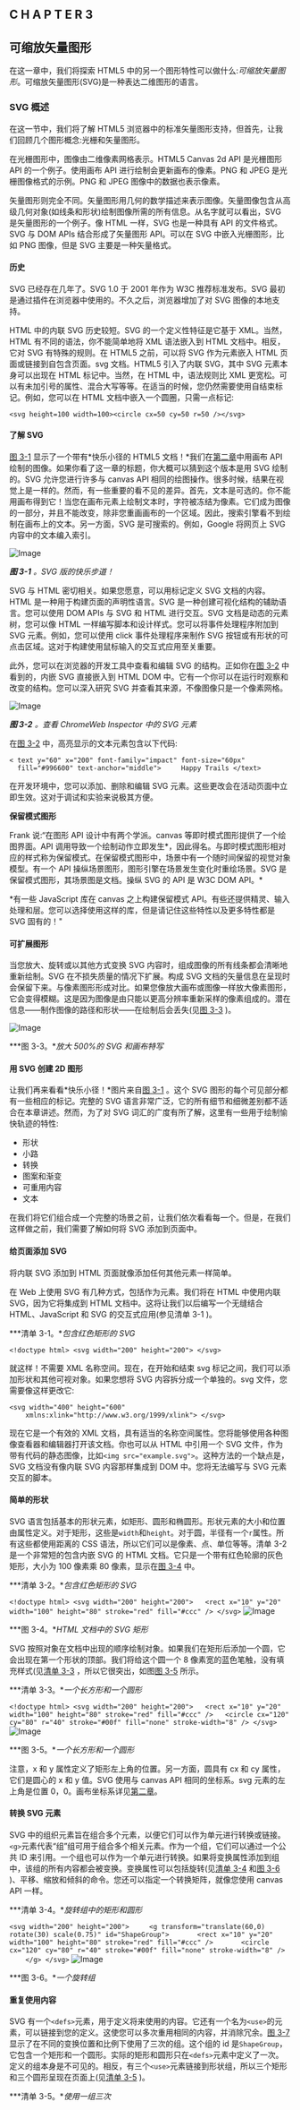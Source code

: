 ## C H A P T E R 3

## **可缩放矢量图形**

在这一章中，我们将探索 HTML5 中的另一个图形特性可以做什么:*可缩放矢量图形*。可缩放矢量图形(SVG)是一种表达二维图形的语言。

### SVG 概述

在这一节中，我们将了解 HTML5 浏览器中的标准矢量图形支持，但首先，让我们回顾几个图形概念:光栅和矢量图形。

在光栅图形中，图像由二维像素网格表示。HTML5 Canvas 2d API 是光栅图形 API 的一个例子。使用画布 API 进行绘制会更新画布的像素。PNG 和 JPEG 是光栅图像格式的示例。PNG 和 JPEG 图像中的数据也表示像素。

矢量图形则完全不同。矢量图形用几何的数学描述来表示图像。矢量图像包含从高级几何对象(如线条和形状)绘制图像所需的所有信息。从名字就可以看出，SVG 是矢量图形的一个例子。像 HTML 一样，SVG 也是一种具有 API 的文件格式。SVG 与 DOM APIs 结合形成了矢量图形 API。可以在 SVG 中嵌入光栅图形，比如 PNG 图像，但是 SVG 主要是一种矢量格式。

#### 历史

SVG 已经存在几年了。SVG 1.0 于 2001 年作为 W3C 推荐标准发布。SVG 最初是通过插件在浏览器中使用的。不久之后，浏览器增加了对 SVG 图像的本地支持。

HTML 中的内联 SVG 历史较短。SVG 的一个定义性特征是它基于 XML。当然，HTML 有不同的语法，你不能简单地将 XML 语法嵌入到 HTML 文档中。相反，它对 SVG 有特殊的规则。在 HTML5 之前，可以将 SVG 作为元素嵌入 HTML 页面或链接到自包含页面。svg 文档。HTML5 引入了内联 SVG，其中 SVG 元素本身可以出现在 HTML 标记中。当然，在 HTML 中，语法规则比 XML 更宽松。可以有未加引号的属性、混合大写等等。在适当的时候，您仍然需要使用自结束标记。例如，您可以在 HTML 文档中嵌入一个圆圈，只需一点标记:

`<svg height=100 width=100><circle cx=50 cy=50 r=50 /></svg>`

#### 了解 SVG

[图 3-1](#fig_3_1) 显示了一个带有*快乐小径的 HTML5 文档！*我们在[第二章](02.html#ch2)中用画布 API 绘制的图像。如果你看了这一章的标题，你大概可以猜到这个版本是用 SVG 绘制的。SVG 允许您进行许多与 canvas API 相同的绘图操作。很多时候，结果在视觉上是一样的。然而，有一些重要的看不见的差异。首先，文本是可选的。你不能用画布得到它！当您在画布元素上绘制文本时，字符被冻结为像素。它们成为图像的一部分，并且不能改变，除非您重画画布的一个区域。因此，搜索引擎看不到绘制在画布上的文本。另一方面，SVG 是可搜索的。例如，Google 将网页上 SVG 内容中的文本编入索引。

![Image](img/0301.jpg)

***图 3-1** 。SVG 版的快乐步道！*

SVG 与 HTML 密切相关。如果您愿意，可以用标记定义 SVG 文档的内容。HTML 是一种用于构建页面的声明性语言。SVG 是一种创建可视化结构的辅助语言。您可以使用 DOM APIs 与 SVG 和 HTML 进行交互。SVG 文档是动态的元素树，您可以像 HTML 一样编写脚本和设计样式。您可以将事件处理程序附加到 SVG 元素。例如，您可以使用 click 事件处理程序来制作 SVG 按钮或有形状的可点击区域。这对于构建使用鼠标输入的交互式应用至关重要。

此外，您可以在浏览器的开发工具中查看和编辑 SVG 的结构。正如你在[图 3-2](#fig_3_2) 中看到的，内嵌 SVG 直接嵌入到 HTML DOM 中。它有一个你可以在运行时观察和改变的结构。您可以深入研究 SVG 并查看其来源，不像图像只是一个像素网格。

![Image](img/0302.jpg)

***图 3-2** 。查看 ChromeWeb Inspector 中的 SVG 元素*

在[图 3-2](#fig_3_2) 中，高亮显示的文本元素包含以下代码:

`< text y="60" x="200" font-family="impact" font-size="60px"
  fill="#996600" text-anchor="middle">
    Happy Trails
</text>`

在开发环境中，您可以添加、删除和编辑 SVG 元素。这些更改会在活动页面中立即生效。这对于调试和实验来说极其方便。

**保留模式图形**

Frank 说:“在图形 API 设计中有两个学派。canvas 等即时模式图形提供了一个绘图界面。API 调用导致一个绘制动作立即发生*，因此得名。与即时模式图形相对应的样式称为保留模式。在保留模式图形中，场景中有一个随时间保留的视觉对象模型。有一个 API 操纵场景图形，图形引擎在场景发生变化时重绘场景。SVG 是保留模式图形，其场景图是文档。操纵 SVG 的 API 是 W3C DOM API。*

 *有一些 JavaScript 库在 canvas 之上构建保留模式 API。有些还提供精灵、输入处理和层。您可以选择使用这样的库，但是请记住这些特性以及更多特性都是 SVG 固有的！"

#### 可扩展图形

当您放大、旋转或以其他方式变换 SVG 内容时，组成图像的所有线条都会清晰地重新绘制。SVG 在不损失质量的情况下扩展。构成 SVG 文档的矢量信息在呈现时会保留下来。与像素图形形成对比。如果您像放大画布或图像一样放大像素图形，它会变得模糊。这是因为图像是由只能以更高分辨率重新采样的像素组成的。潜在信息——制作图像的路径和形状——在绘制后会丢失(见[图 3-3](#fig_3_3) )。

![Image](img/0303.jpg)

***图 3-3。**放大 500%的 SVG 和画布特写*

#### 用 SVG 创建 2D 图形

让我们再来看看*快乐小径！*图片来自[图 3-1](#fig_3_1) 。这个 SVG 图形的每个可见部分都有一些相应的标记。完整的 SVG 语言非常广泛，它的所有细节和细微差别都不适合在本章讲述。然而，为了对 SVG 词汇的广度有所了解，这里有一些用于绘制愉快轨迹的特性:

*   形状
*   小路
*   转换
*   图案和渐变
*   可重用内容
*   文本

在我们将它们组合成一个完整的场景之前，让我们依次看看每一个。但是，在我们这样做之前，我们需要了解如何将 SVG 添加到页面中。

#### 给页面添加 SVG

将内联 SVG 添加到 HTML 页面就像添加任何其他元素一样简单。

在 Web 上使用 SVG 有几种方式，包括作为元素。我们将在 HTML 中使用内联 SVG，因为它将集成到 HTML 文档中。这将让我们以后编写一个无缝结合 HTML、JavaScript 和 SVG 的交互式应用(参见清单 3-1 )。

***清单 3-1。**包含红色矩形的 SVG*

`<!doctype html>
<svg width="200" height="200">
</svg>`

就这样！不需要 XML 名称空间。现在，在开始和结束 svg 标记之间，我们可以添加形状和其他可视对象。如果您想将 SVG 内容拆分成一个单独的。svg 文件，您需要像这样更改它:

`<svg width="400" height="600"
    xmlns:xlink="http://www.w3.org/1999/xlink">
</svg>`

现在它是一个有效的 XML 文档，具有适当的名称空间属性。您将能够使用各种图像查看器和编辑器打开该文档。你也可以从 HTML 中引用一个 SVG 文件，作为带有代码的静态图像，比如`<img src="example.svg">`。这种方法的一个缺点是，SVG 文档没有像内联 SVG 内容那样集成到 DOM 中。您将无法编写与 SVG 元素交互的脚本。

#### 简单的形状

SVG 语言包括基本的形状元素，如矩形、圆形和椭圆形。形状元素的大小和位置由属性定义。对于矩形，这些是`width`和`height`。对于圆，半径有一个`r`属性。所有这些都使用距离的 CSS 语法，所以它们可以是像素、点、单位等等。清单 3-2 是一个非常短的包含内嵌 SVG 的 HTML 文档。它只是一个带有红色轮廓的灰色矩形，大小为 100 像素乘 80 像素，显示在[图 3-4](#fig_3_4) 中。

***清单 3-2。**包含红色矩形的 SVG*

`<!doctype html>
<svg width="200" height="200">
  <rect x="10" y="20" width="100" height="80" stroke="red" fill="#ccc" />
</svg>` ![Image](img/0304.jpg)

***图 3-4。**HTML 文档中的 SVG 矩形*

SVG 按照对象在文档中出现的顺序绘制对象。如果我们在矩形后添加一个圆，它会出现在第一个形状的顶部。我们将给这个圆一个 8 像素宽的蓝色笔触，没有填充样式(见[清单 3-3](#list_3_3) ，所以它很突出，如图[图 3-5](#fig_3_5) 所示。

***清单 3-3。**一个长方形和一个圆形*

`<!doctype html>
<svg width="200" height="200">
  <rect x="10" y="20" width="100" height="80" stroke="red" fill="#ccc" />
  <circle cx="120" cy="80" r="40" stroke="#00f" fill="none" stroke-width="8" />
</svg>` ![Image](img/0305.jpg)

***图 3-5。**一个长方形和一个圆形*

注意，x 和 y 属性定义了矩形左上角的位置。另一方面，圆具有 cx 和 cy 属性，它们是圆心的 x 和 y 值。SVG 使用与 canvas API 相同的坐标系。svg 元素的左上角是位置 0，0。画布坐标系详见[第二章](02.html#ch2)。

#### 转换 SVG 元素

SVG 中的组织元素旨在组合多个元素，以便它们可以作为单元进行转换或链接。`<g>`元素代表“组”组可用于组合多个相关元素。作为一个组，它们可以通过一个公共 ID 来引用。一个组也可以作为一个单元进行转换。如果将变换属性添加到组中，该组的所有内容都会被变换。变换属性可以包括旋转(见[清单 3-4](#list_3_4) 和[图 3-6](#fig_3_6) )、平移、缩放和倾斜的命令。您还可以指定一个转换矩阵，就像您使用 canvas API 一样。

***清单 3-4。**旋转组中的矩形和圆形*

`<svg width="200" height="200">
    <g transform="translate(60,0) rotate(30) scale(0.75)" id="ShapeGroup">
      <rect x="10" y="20" width="100" height="80" stroke="red" fill="#ccc" />
      <circle cx="120" cy="80" r="40" stroke="#00f" fill="none" stroke-width="8" />
    </g>
</svg>` ![Image](img/0306.jpg)

***图 3-6。**一个旋转组*

#### 重复使用内容

SVG 有一个`<defs>`元素，用于定义将来使用的内容。它还有一个名为`<use>`的元素，可以链接到您的定义。这使您可以多次重用相同的内容，并消除冗余。[图 3-7](#fig_3_7) 显示了在不同的变换位置和比例下使用了三次的组。这个组的 id 是`ShapeGroup`，它包含一个矩形和一个圆形。实际的矩形和圆形只在`<defs>`元素中定义了一次。定义的组本身是不可见的。相反，有三个`<use>`元素链接到形状组，所以三个矩形和三个圆形呈现在页面上(见[清单 3-5](#list_3_5) )。

***清单 3-5。**使用一组三次*

`<svg width="200" height="200">
  <defs>
    <g id="ShapeGroup">
      <rect x="10" y="20" width="100" height="80" stroke="red" fill="#ccc" />
      <circle cx="120" cy="80" r="40" stroke="#00f" fill="none" stroke-width="8" />
    </g>
  </defs>

  <use xlink:href="#ShapeGroup" transform="translate(60,0) scale(0.5)"/>
  <use xlink:href="#ShapeGroup" transform="translate(120,80) scale(0.4)"/>
  <use xlink:href="#ShapeGroup" transform="translate(20,60) scale(0.25)"/>
</svg>` ![Image](img/0307.jpg)

***图 3-7。**三个使用元素引用同一个组*

#### 图案和渐变

[图 3-7](#fig_3_7) 中的圆形和矩形具有简单的填充和描边样式。物体可以被绘制成更复杂的样式，包括渐变和图案(见[清单 3-6](#list_3_6) )。渐变可以是线性的，也可以是放射状的。模式可以由像素图形甚至其他 SVG 元素组成。[图 3-8](#fig_3_8) 显示了一个带有线性颜色渐变的矩形和一个带有砾石纹理的圆形。纹理来自链接到 SVG 图像元素的 JPEG 图像。

***清单 3-6。**给矩形和圆形添加纹理*

`<!doctype html>
<svg width="200" height="200">
  <defs>
    <pattern id="GravelPattern" patternUnits="userSpaceOnUse"
          x="0" y="0" width="100" height="67" viewBox="0 0 100 67">
      <image x="0" y="0" width="100" height="67" xlink:href="gravel.jpg"></image>
    </pattern>

    <linearGradient id="RedBlackGradient">
        <stop offset="0%" stop-color="#000"></stop>
        <stop offset="100%" stop-color="#f00"></stop>
    </linearGradient>
  </defs>

  <rect x="10" y="20" width="100" height="80"
      stroke="red"
      fill="url(#RedBlackGradient)" />
  <circle cx="120" cy="80" r="40" stroke="#00f"
      stroke-width="8"
      fill="url(#GravelPattern)" />
</svg>` ![Image](img/0308.jpg)

***图 3-8。**渐变填充的矩形和图案填充的圆形*

#### SVG 路径

SVG 有自由形式的路径和简单的形状。路径元素有`d`属性。“d”代表数据。在`d`属性的值中，您可以指定一系列路径绘制命令。每个命令都可能带有坐标参数。有些命令是 M 代表 moveto，L 代表 lineto，Q 代表二次曲线，Z 代表闭合路径。如果这些让你想起了画布绘制 API，那就不是巧合了。[清单 3-7](#list_3_7) 使用一系列 lineto 命令，使用一个路径元素绘制一个封闭的树冠形状。

**清单 3-7。**定义树冠的 SVG 路径

`    <path d="M-25, -50
            L-10, -80
            L-20, -80
            L-5, -110
            L-15, -110
            L0, -140
            L15, -110
            L5, -110
            L20, -80
            L10, -80
            L25, -50
            Z" id="Canopy"></path>`

你可以用 Z 命令关闭一个路径并给它一个填充属性来填充它，就像我们之前画的矩形一样。[图 3-9](#fig_3_9) 展示了如何结合描边封闭路径和填充封闭路径来绘制一棵树。

![Image](img/0309.jpg)

***图 3-9。**描边路径、填充路径和两种路径*

同样，我们可以用两条二次曲线创建一条开放路径，形成一条小径。我们甚至可以赋予它质感。注意清单 3-8 中[的`stroke-linejoin`属性。这在两条二次曲线之间形成了圆形连接。](#list_3_8)[图 3-10](#fig_3_10) 显示了一条被绘制成开放路径的山路。

***清单 3-8。**定义扭曲轨迹的 SVG 路径*

`  <g transform="translate(-10, 350)" stroke-width="20" stroke="url(#GravelPattern)" stroke-linejoin="round">
        <path d="M0,0 Q170,-50 260, -190 Q310, -250 410,-250" fill="none"></path>
  </g>` ![Image](img/0310.jpg)

***图 3-10。**包含两条二次曲线的开放路径*

#### 使用 SVG 文本

SVG 也支持文本。SVG 格式的文本可在浏览器中选择(参见[图 3-11](#fig_3_11) )。如果用户愿意，浏览器和搜索引擎也可以允许用户在 SVG 文本元素中搜索文本。这在可用性和可访问性方面有很大的好处。

SVG 文本的属性类似于 HTML 的 CSS 样式规则。[清单 3-9](#list_3_9) 显示了一个具有`font-weight`和`font-family`属性的文本元素。和 CSS 一样，font-family 可以是一个单独的字体名称，如“sans-serif ”,也可以是一系列备用名称，如“Droid Sans，sans-serif ”,按照您喜欢的顺序排列。

***清单 3-9。** SVG 文本*

`<svg width="600" height="200">
  <text
    x="10" y="80"
    font-family="Droid Sans"
    stroke="#00f"
    fill="#0ff"
    font-size="40px"
    font-weight="bold">
    Select this text!
  </text>
</svg>` ![Image](img/0311.jpg)

***图 3-11。**选择 SVG 文本*

#### 把场景组合在一起

我们可以把前面所有的元素结合起来，形成一幅快乐小径的图像。文本自然是一个文本元素。树干由两个长方形组成。树冠是两条路。树木投射阴影，使用相同的几何图形给定一个灰色填充颜色和一个向下向右倾斜的变换。穿过图像的弯曲路径是另一个具有纹理图像图案的路径。还有一点 CSS 给场景一个轮廓。

清单 3-10 提供了`trails-static.html`的完整代码。

***清单 3-10。**完整代码为`trails-static.html`*

`<title>Happy Trails in SVG</title>

<style>
  svg {
        border: 1px solid black;
  }
</style>

<svg width="400" height="600">

  <defs>
        <pattern id="GravelPattern" patternUnits="userSpaceOnUse" x="0" y="0" width="100"
height="67" viewBox="0 0 100 67">
        <image x=0 y=0 width=100 height=67 xlink:href="gravel.jpg" />
        </pattern>
        <linearGradient id="TrunkGradient">
        <stop offset="0%" stop-color="#663300" />
        <stop offset="40%" stop-color="#996600" />
        <stop offset="100%" stop-color="#552200" />
        </linearGradient>

        <rect x="-5" y="-50" width=10 height=50 id="Trunk" />
        <path d="M-25, -50
                L-10, -80
                L-20, -80
                L-5, -110
                L-15, -110
                L0, -140
                L15, -110
                L5, -110
                L20, -80
                L10, -80
                L25, -50
                Z"
        id="Canopy"
        />
        <linearGradient id="CanopyShadow" x=0 y=0 x2=0 y2=100%>
        <stop offset="0%" stop-color="#000" stop-opacity=".5" />
        <stop offset="20%" stop-color="#000" stop-opacity="0" />
        </linearGradient>` `        <g id="Tree">
        <use xlink:href="#Trunk" fill="url(#TrunkGradient)" />
        <use xlink:href="#Trunk" fill="url(#CanopyShadow)" />
        <use xlink:href="#Canopy" fill="none" stroke="#663300"
        stroke-linejoin="round" stroke-width="4px" />
        <use xlink:href="#Canopy" fill="#339900" stroke="none" />
        </g>

        <g id="TreeShadow">
        <use xlink:href="#Trunk" fill="#000" />
        <use xlink:href="#Canopy" fill="000" stroke="none" />
        </g>
  </defs>

  <g transform="translate(-10, 350)"
        stroke-width="20"
        stroke="url(#GravelPattern)"
        stroke-linejoin="round">
        <path d="M0,0 Q170,-50 260, -190 Q310, -250 410,-250"
        fill="none" />
  </g>

  <text y=60 x=200
        font-family="impact"
        font-size="60px"
        fill="#996600"
        text-anchor="middle" >
        Happy Trails!
  </text>

  <use xlink:href="#TreeShadow"
        transform="translate(130, 250) scale(1, .6) skewX(-18)"
        opacity="0.4" />
  <use xlink:href="#Tree" transform="translate(130,250)" />

  <use xlink:href="#TreeShadow"
        transform="translate(260, 500) scale(2, 1.2) skewX(-18)"
        opacity="0.4" />

  <use xlink:href="#Tree" transform="translate(260, 500) scale(2)" />
</svg>`

### 使用 SVG 构建交互式应用

在这一节中，我们将扩展静态示例。我们将添加 HTML 和 JavaScript 来使文档具有交互性。我们将在一个应用中利用 SVG 的功能，这个应用需要更多的代码来实现 canvas API。

#### 添加树木

在这个交互式应用中，我们只需要一个按钮元素。按钮的 click 处理程序在 600x400 像素的 SVG 区域内的随机位置添加一个新树。新树也随机缩放 50%到 150%之间的量。每个新树实际上是一个引用包含多条路径的“树”组的`<use>`元素。代码使用命名空间`document.createElementNS()`调用来创建一个`<use>`元素。它用`xlink:href`属性将它链接到先前定义的树组。然后它把新元素添加到 SVG 元素树中(见[清单 3-11](#list_3_11) )。

***清单 3-11。**添加树功能*

`  document.getElementById("AddTreeButton").onclick = function() {
    var x = Math.floor(Math.random() * 400);
    var y = Math.floor(Math.random() * 600);
    var scale = Math.random() + .5;
    var translate = "translate(" +x+ "," +y+ ") ";

    var tree = document.createElementNS("http://www.w3.org/2000/svg", "use");
    tree.setAttributeNS("http://www.w3.org/1999/xlink", "xlink:href", "#Tree");
    tree.setAttribute("transform", translate + "scale(" + scale + ")");
    document.querySelector("svg").appendChild(tree);
    updateTrees();
  }`

元素按照它们在 DOM 中出现的顺序呈现。这个函数总是将树作为新的子节点添加到 SVG 元素的子节点列表的末尾。这意味着新的树会出现在老的树的上面。

这个函数以调用`updateTrees()`结束，我们接下来会看到。

#### 增加更新树功能

`updateTrees`函数在文档最初加载时以及添加或删除树时运行。它负责更新显示森林中树木数量的文本。它还为每棵树附加了一个点击处理函数(见清单 3-12 )。

***清单 3-12** 更新树函数*

`  function updateTrees() {
    var list = document.querySelectorAll("use");
    var treeCount = 0;
    for (var i=0; i<list.length; i++) {
      if(list[i].getAttribute("xlink:href")=="#Tree") {
        treeCount++;
        list[i].onclick = removeTree;
      }
    }
    var counter = document.getElementById("TreeCounter");
    counter.textContent = treeCount + " trees in the forest";
  }`

关于这段代码，需要注意的一件重要事情是，它在 JavaScript 中没有保留关于树计数的状态。每次发生更新时，这段代码都会选择并过滤 live 文档中的所有树，以获得最新的计数。

#### 增加 removeTree 功能

现在，让我们添加当树被点击时移除它们的函数(见[清单 3-13](#list_3_13) )。

***清单 3-13。**移除树功能*

`  function removeTree(e) {
    var elt = e.target;
    if (elt.correspondingUseElement) {
      elt = elt.correspondingUseElement;
    }
    elt.parentNode.removeChild(elt);
    updateTrees();
  }`

我们在这里做的第一件事是检查点击事件的目标。由于 DOM 实现的不同，事件目标可以是树组，也可以是链接到该组的 use 元素。不管怎样，这个函数只是从 DOM 中删除那个元素，并调用`updateTrees()`函数。

如果您删除了位于另一棵树顶部的树，您不必做任何事情来重新绘制较低的内容。这是使用保留模式 API 进行开发的好处之一。您只需操作元素树(没有双关的意思),浏览器就会负责绘制必要的像素。同样，当文本更新以显示最新的树数时，它会停留在树的下方。如果希望文本出现在树的上方，就必须在文本元素之前将树附加到文档中。

#### 添加 CSS 样式

为了使交互更容易被发现，我们将添加一些 CSS 来改变鼠标光标下的树的外观:

`g[id=Tree]:hover  {
        opacity: 0.9;
        cursor: crosshair;
  }`

每当您将鼠标悬停在 id 属性等于“Tree”的元素上时，该元素将变为部分透明，并且鼠标光标将变为十字准线。

CSS 中也定义了围绕整个 SVG 元素的一个像素的黑色边框。

`  svg {
    border: 1px solid black;
  }`

就这样！现在你有了一个在 HTML5 中使用内嵌 SVG 的交互式应用(见[图 3-12](#fig_3_12) )。

![Image](img/0312.jpg)

***图 3-12。**最后的文件加上了几棵树*

#### 最终代码

为了完整起见，[清单 3-14](#list_3_14) 提供了完整的`trails-dynamic.html`文件。它包含了静态版本的所有 SVG 以及使其具有交互性的脚本。

***清单 3-14。**整个`trails-dynamic.html`代码*

`<!doctype html>
<title>Happy Trails in SVG</title>

<style>
  svg {
    border: 1px solid black;
  }
  g[id=Tree]:hover  {
    opacity: 0.9;
    cursor: crosshair;
  }
</style>

<div>
  <button id="AddTreeButton">Add Tree</button>` `</div>

<svg width="400" height="600">

  <defs>
    <pattern id="GravelPattern" patternUnits="userSpaceOnUse" x="0" y="0" width="100" height="67" viewBox="0 0 100 67">
      <image x=0 y=0 width=100 height=67 xlink:href="gravel.jpg" />
    </pattern>
    <linearGradient id="TrunkGradient">
        <stop offset="0%" stop-color="#663300" />
        <stop offset="40%" stop-color="#996600" />
        <stop offset="100%" stop-color="#552200" />
    </linearGradient>

    <rect x="-5" y="-50" width=10 height=50 id="Trunk" />
    <path d="M-25, -50
            L-10, -80
            L-20, -80
            L-5, -110
            L-15, -110
            L0, -140
            L15, -110
            L5, -110
            L20, -80
            L10, -80
            L25, -50
            Z"
        id="Canopy"
      />
    <linearGradient id="CanopyShadow" x=0 y=0 x2=0 y2=100%>
        <stop offset="0%" stop-color="#000" stop-opacity=".5" />
        <stop offset="20%" stop-color="#000" stop-opacity="0" />
    </linearGradient>
    <g id="Tree">
      <use xlink:href="#Trunk" fill="url(#TrunkGradient)" />
      <use xlink:href="#Trunk" fill="url(#CanopyShadow)" />
      <use xlink:href="#Canopy" fill="none" stroke="#663300"
         stroke-linejoin="round" stroke-width="4px" />
      <use xlink:href="#Canopy" fill="#339900" stroke="none" />
    </g>
  </defs>

  <g transform="translate(-10, 350)"
      stroke-width="20"
      stroke="url(#GravelPattern)"
      stroke-linejoin="round">
        <path d="M0,0 Q170,-50 260, -190 Q310, -250 410,-250"
          fill="none" />
  </g>`  `<text y=60 x=200
    font-family="impact"
    font-size="60px"
    fill="#996600"
    text-anchor="middle" >
    Happy Trails!
  </text>
  <text y=90 x=200
    font-family="impact"
    font-size="20px"
    fill="#996600"
    text-anchor="middle" id="TreeCounter">
  </text>

  <text y=420 x=20
    font-family="impact"
    font-size="20px"
    fill="#996600"
    text-anchor="left">
    <tspan>You can remove a</tspan>
    <tspan y=440 x=20>tree by clicking on it.</tspan>
  </text>

  <use xlink:href="#Tree" transform="translate(130,250)" />
  <use xlink:href="#Tree" transform="translate(260, 500) scale(2)" />
</svg>

<script>
  function removeTree(e) {
    var elt = e.target;
    if (elt.correspondingUseElement) {
      elt = elt.correspondingUseElement;
    }
    elt.parentNode.removeChild(elt);
    updateTrees();
  }

  document.getElementById("AddTreeButton").onclick = function() {
    var x = Math.floor(Math.random() * 400);
    var y = Math.floor(Math.random() * 600);
    var scale = Math.random() + .5;
    var translate = "translate(" +x+ "," +y+ ") ";

    var tree = document.createElementNS("http://www.w3.org/2000/svg", "use");
    tree.setAttributeNS("http://www.w3.org/1999/xlink", "xlink:href", "#Tree");
    tree.setAttribute("transform", translate + "scale(" + scale + ")");
    document.querySelector("svg").appendChild(tree);
    updateTrees();
  }

  function updateTrees() {
    var list = document.querySelectorAll("use");` `    var treeCount = 0;
    for (var i=0; i<list.length; i++) {
      if(list[i].getAttribute("xlink:href")=="#Tree") {
        treeCount++;
        list[i].onclick = removeTree;
      }
    }
    var counter = document.getElementById("TreeCounter");
    counter.textContent = treeCount + " trees in the forest";
  }

  updateTrees();
</script>`

**【SVG 工具】t1㎡**

Frank 说:“由于 SVG 作为矢量图形的标准格式有着悠久的历史，因此有许多有用的工具可以用来处理 SVG 图像。甚至还有一个运行在浏览器中的开源编辑器 SVG-edit。你可以把它嵌入到你自己的应用中！在桌面上，Adobe Illustrator 和 Inkscape 是两个强大的矢量图形应用，可以导入和导出 SVG。我发现 Inkscape 对于创建新图形非常有用(见[图 3-13](#fig_3_13) )。

SVG 工具倾向于独立工作。svg 文件，而不是嵌入在 HTML 中的 SVG，所以您可能需要在这两种格式之间进行转换。"

![Image](img/0313.jpg)

***图 3-13。**在 Inkscape 中修改文本元素的笔画*

### 总结

在这一章中，你已经看到了 HTML5 中的 SVG 是如何提供一种强大的方法来创建具有交互式二维图形的应用的。

首先，我们看一个使用嵌入在 HTML5 文档中的 SVG 绘制的场景。我们检查了构成绘图的元素和属性。我们看到了如何定义和重用内容定义、分组和转换元素，以及使用形状、路径和文本进行绘图。

最后，我们将 JavaScript 添加到一个 SVG 文档中，以制作一个交互式应用。我们使用 CSS、DOM 操作和事件来利用 SVG 作为动态文档的特性。

现在我们已经看到了 SVG 如何将矢量图形引入 HTML5，我们将把注意力转向为应用带来更复杂媒体的视听元素。*